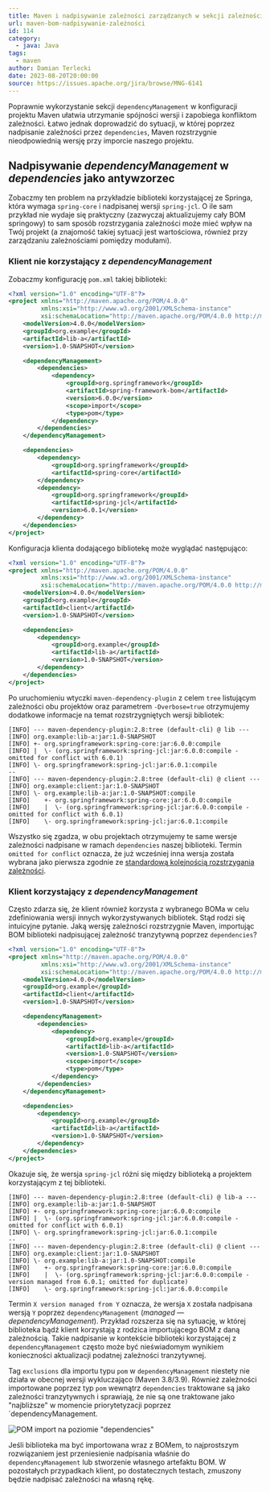 ```yaml
---
title: Maven i nadpisywanie zależności zarządzanych w sekcji zależności
url: maven-bom-nadpisywanie-zależności
id: 114
category:
  - java: Java
tags:
  - maven
author: Damian Terlecki
date: 2023-08-20T20:00:00
source: https://issues.apache.org/jira/browse/MNG-6141
---
```


Poprawnie wykorzystanie sekcji `dependencyManagement` w konfiguracji projektu Maven ułatwia utrzymanie spójności wersji i zapobiega konfliktom zależności.
Łatwo jednak doprowadzić do sytuacji, w której poprzez nadpisanie zależności przez `dependencies`, Maven rozstrzygnie nieodpowiednią wersję przy imporcie naszego projektu.

## Nadpisywanie *dependencyManagement* w *dependencies* jako antywzorzec

Zobaczmy ten problem na przykładzie biblioteki korzystającej ze Springa, która wymaga `spring-core` i nadpisanej wersji `spring-jcl`.
O ile sam przykład nie wydaje się praktyczny (zazwyczaj aktualizujemy cały BOM springowy) to sam sposób rozstrzygania zależności
może mieć wpływ na Twój projekt (a znajomość takiej sytuacji jest wartościowa, również przy zarządzaniu zależnościami pomiędzy modułami).

### Klient nie korzystający z *dependencyManagement*

Zobaczmy konfigurację `pom.xml` takiej biblioteki:

```xml
<?xml version="1.0" encoding="UTF-8"?>
<project xmlns="http://maven.apache.org/POM/4.0.0"
         xmlns:xsi="http://www.w3.org/2001/XMLSchema-instance"
         xsi:schemaLocation="http://maven.apache.org/POM/4.0.0 http://maven.apache.org/xsd/maven-4.0.0.xsd">
    <modelVersion>4.0.0</modelVersion>
    <groupId>org.example</groupId>
    <artifactId>lib-a</artifactId>
    <version>1.0-SNAPSHOT</version>

    <dependencyManagement>
        <dependencies>
            <dependency>
                <groupId>org.springframework</groupId>
                <artifactId>spring-framework-bom</artifactId>
                <version>6.0.0</version>
                <scope>import</scope>
                <type>pom</type>
            </dependency>
        </dependencies>
    </dependencyManagement>

    <dependencies>
        <dependency>
            <groupId>org.springframework</groupId>
            <artifactId>spring-core</artifactId>
        </dependency>
        <dependency>
            <groupId>org.springframework</groupId>
            <artifactId>spring-jcl</artifactId>
            <version>6.0.1</version>
        </dependency>
    </dependencies>
</project>
```

Konfiguracja klienta dodającego bibliotekę może wyglądać następująco:

```xml
<?xml version="1.0" encoding="UTF-8"?>
<project xmlns="http://maven.apache.org/POM/4.0.0"
         xmlns:xsi="http://www.w3.org/2001/XMLSchema-instance"
         xsi:schemaLocation="http://maven.apache.org/POM/4.0.0 http://maven.apache.org/xsd/maven-4.0.0.xsd">
    <modelVersion>4.0.0</modelVersion>
    <groupId>org.example</groupId>
    <artifactId>client</artifactId>
    <version>1.0-SNAPSHOT</version>

    <dependencies>
        <dependency>
            <groupId>org.example</groupId>
            <artifactId>lib-a</artifactId>
            <version>1.0-SNAPSHOT</version>
        </dependency>
    </dependencies>
</project>
```

Po uruchomieniu wtyczki `maven-dependency-plugin` z celem `tree` listującym zależności obu projektów oraz parametrem `-Dverbose=true`
otrzymujemy dodatkowe informacje na temat rozstrzygniętych wersji bibliotek:
```shell
[INFO] --- maven-dependency-plugin:2.8:tree (default-cli) @ lib ---
[INFO] org.example:lib-a:jar:1.0-SNAPSHOT
[INFO] +- org.springframework:spring-core:jar:6.0.0:compile
[INFO] |  \- (org.springframework:spring-jcl:jar:6.0.0:compile - omitted for conflict with 6.0.1)
[INFO] \- org.springframework:spring-jcl:jar:6.0.1:compile
--
[INFO] --- maven-dependency-plugin:2.8:tree (default-cli) @ client ---
[INFO] org.example:client:jar:1.0-SNAPSHOT
[INFO] \- org.example:lib-a:jar:1.0-SNAPSHOT:compile
[INFO]    +- org.springframework:spring-core:jar:6.0.0:compile
[INFO]    |  \- (org.springframework:spring-jcl:jar:6.0.0:compile - omitted for conflict with 6.0.1)
[INFO]    \- org.springframework:spring-jcl:jar:6.0.1:compile
```

Wszystko się zgadza, w obu projektach otrzymujemy te same wersje zależności nadpisane w ramach `dependencies` naszej biblioteki.
Termin `omitted for conflict` oznacza, że już wcześniej inna wersja została wybrana jako pierwsza zgodnie ze
[standardową kolejnością rozstrzygania zależności](https://maven.apache.org/guides/introduction/introduction-to-dependency-mechanism.html#transitive-dependencies).


### Klient korzystający z *dependencyManagement*

Często zdarza się, że klient również korzysta z wybranego BOMa w celu zdefiniowania wersji innych wykorzystywanych bibliotek.
Stąd rodzi się intuicyjne pytanie. Jaką wersję zależności rozstrzygnie Maven,
importując BOM biblioteki nadpisującej zależność tranzytywną poprzez `dependencies`?

```xml
<?xml version="1.0" encoding="UTF-8"?>
<project xmlns="http://maven.apache.org/POM/4.0.0"
         xmlns:xsi="http://www.w3.org/2001/XMLSchema-instance"
         xsi:schemaLocation="http://maven.apache.org/POM/4.0.0 http://maven.apache.org/xsd/maven-4.0.0.xsd">
    <modelVersion>4.0.0</modelVersion>
    <groupId>org.example</groupId>
    <artifactId>client</artifactId>
    <version>1.0-SNAPSHOT</version>

    <dependencyManagement>
        <dependencies>
            <dependency>
                <groupId>org.example</groupId>
                <artifactId>lib-a</artifactId>
                <version>1.0-SNAPSHOT</version>
                <scope>import</scope>
                <type>pom</type>
            </dependency>
        </dependencies>
    </dependencyManagement>

    <dependencies>
        <dependency>
            <groupId>org.example</groupId>
            <artifactId>lib-a</artifactId>
            <version>1.0-SNAPSHOT</version>
        </dependency>
    </dependencies>
</project>
```

Okazuje się, że wersja `spring-jcl` różni się między biblioteką a projektem korzystającym z tej biblioteki.

```shell
[INFO] --- maven-dependency-plugin:2.8:tree (default-cli) @ lib-a ---
[INFO] org.example:lib-a:jar:1.0-SNAPSHOT
[INFO] +- org.springframework:spring-core:jar:6.0.0:compile
[INFO] |  \- (org.springframework:spring-jcl:jar:6.0.0:compile - omitted for conflict with 6.0.1)
[INFO] \- org.springframework:spring-jcl:jar:6.0.1:compile
--
[INFO] --- maven-dependency-plugin:2.8:tree (default-cli) @ client ---
[INFO] org.example:client:jar:1.0-SNAPSHOT
[INFO] \- org.example:lib-a:jar:1.0-SNAPSHOT:compile
[INFO]    +- org.springframework:spring-core:jar:6.0.0:compile
[INFO]    |  \- (org.springframework:spring-jcl:jar:6.0.0:compile - version managed from 6.0.1; omitted for duplicate)
[INFO]    \- org.springframework:spring-jcl:jar:6.0.0:compile
```

Termin `X version managed from Y` oznacza, że wersja `X` została nadpisana wersją `Y` poprzez `dependencyManagement` (*managed* — *dependencyManagement*).
Przykład rozszerza się na sytuację, w której biblioteka bądź klient korzystają z rodzica importującego BOM z daną zależnością.
Takie nadpisanie w kontekście biblioteki korzystającej z `dependencyManagement` często może być nieświadomym wynikiem konieczności aktualizacji podatnej zależności tranzytywnej.

Tag `exclusions` dla importu typu `pom` w `dependencyManagement` niestety nie działa w obecnej wersji wykluczająco (Maven 3.8/3.9).
Również zależności importowane poprzez typ `pom` wewnątrz `dependencies` traktowane są jako zależności tranzytywnych i sprawiają, że nie są one traktowane
jako "najbliższe" w momencie priorytetyzacji poprzez `dependencyManagement.

<img loading="lazy" src="/img/hq/maven-dependency-management-dependency-override.png" title='POM import na poziomie "dependencies"' alt='POM import na poziomie "dependencies"'>

Jeśli biblioteka ma być importowana wraz z BOMem, to najprostszym rozwiązaniem jest przeniesienie nadpisania właśnie do `dependencyManagement` lub stworzenie własnego artefaktu BOM.
W pozostałych przypadkach klient, po dostatecznych testach, zmuszony będzie nadpisać zależności na własną rękę.